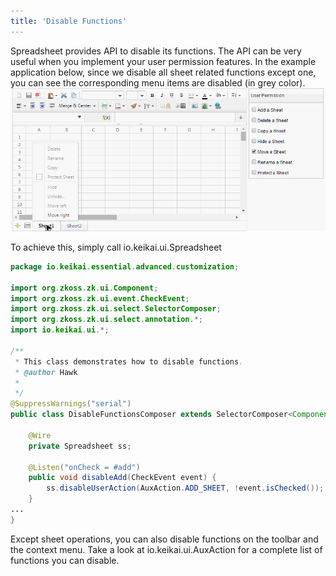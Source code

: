 ```yaml
---
title: 'Disable Functions'
---
```


Spreadsheet provides API to disable its functions. The API can be very
useful when you implement your user permission features. In the example
application below, since we disable all sheet related functions except
one, you can see the corresponding menu items are disabled (in grey
color). ![ center](/assets/images/dev-ref/zss-essentials-disableFunctions.png " center")

To achieve this, simply call
<javadoc directory='zss' method="disableUserAction(io.keikai.ui.AuxAction, boolean)">io.keikai.ui.Spreadsheet</javadoc>

``` java
package io.keikai.essential.advanced.customization;

import org.zkoss.zk.ui.Component;
import org.zkoss.zk.ui.event.CheckEvent;
import org.zkoss.zk.ui.select.SelectorComposer;
import org.zkoss.zk.ui.select.annotation.*;
import io.keikai.ui.*;

/**
 * This class demonstrates how to disable functions.
 * @author Hawk
 *
 */
@SuppressWarnings("serial")
public class DisableFunctionsComposer extends SelectorComposer<Component> {

    @Wire
    private Spreadsheet ss;
    
    @Listen("onCheck = #add")
    public void disableAdd(CheckEvent event) {
        ss.disableUserAction(AuxAction.ADD_SHEET, !event.isChecked());
    }
...
}
```

Except sheet operations, you can also disable functions on the toolbar
and the context menu. Take a look at
<javadoc directory='zss'>io.keikai.ui.AuxAction</javadoc> for a
complete list of functions you can disable.
